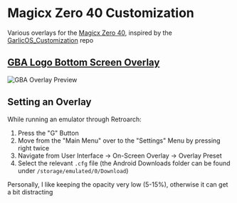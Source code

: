 # Magicx Zero 40 Customization

Various overlays for the [Magicx Zero 40](https://shop.magicx.team/products/magicx-zero-40), inspired by the [GarlicOS_Customization](https://github.com/mugwomp93/GarlicOS_Customization/tree/main) repo



## [GBA Logo Bottom Screen Overlay](https://github.com/nicotapiero/Magicx_Zero_40_Customization/tree/main/GBA_Logo_Bottom_Screen)
![GBA Overlay Preview](https://github.com/user-attachments/assets/99e557da-83bb-4b3c-b3f7-3b84a40701aa)


## Setting an Overlay
While running an emulator through Retroarch:
1. Press the "G" Button
2. Move from the "Main Menu" over to the "Settings" Menu by pressing right twice
3. Navigate from User Interface -> On-Screen Overlay -> Overlay Preset
4. Select the relevant `.cfg` file (the Android Downloads folder can be found under `/storage/emulated/0/Download`)

Personally, I like keeping the opacity very low (5-15%), otherwise it can get a bit distracting
